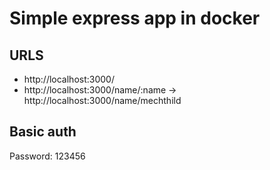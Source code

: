 # Simple express app in docker

## URLS

* http://localhost:3000/
* http://localhost:3000/name/:name -> http://localhost:3000/name/mechthild

## Basic auth

Password: 123456
